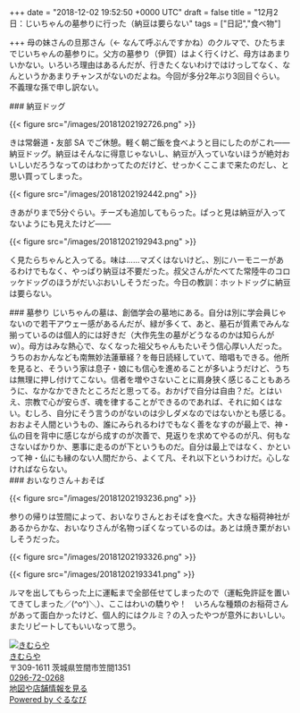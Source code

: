 
+++
date = "2018-12-02 19:52:50 +0000 UTC"
draft = false
title = "12月2日：じいちゃんの墓参りに行った（納豆は要らない"
tags = ["日記","食べ物"]

+++
母の妹さんの旦那さん（← なんて呼ぶんですかね）のクルマで、ひたちまでじいちゃんの墓参りに。父方の墓参り（伊賀）はよく行くけど、母方はあまりいかない。いろいろ理由はあるんだが、行きたくないわけではけっしてなく、なんというかあまりチャンスがないのだよね。今回が多分2年ぶり3回目ぐらい。不義理な孫で申し訳ない。

<div class="section">
    ### 納豆ドッグ
    

{{< figure src="/images/20181202192726.png"  >}}

きは常磐道・友部 SA でご休憩。軽く朝ご飯を食べようと目にしたのがこれ――納豆ドッグ。納豆はそんなに得意じゃないし、納豆が入っていないほうが絶対おいしいだろうなってのはわかってたのだけど、せっかくここまで来たのだし、と思い買ってしまった。

{{< figure src="/images/20181202192442.png"  >}}

きあがりまで5分ぐらい。チーズも追加してもらった。ぱっと見は納豆が入ってないようにも見えたけど――

{{< figure src="/images/20181202192943.png"  >}}

く見たらちゃんと入ってる。味は……マズくはないけど。、別にハーモニーがあるわけでもなく、やっぱり納豆は不要だった。叔父さんがたべてた常陸牛のコロッケドッグのほうがだいぶおいしそうだった。今日の教訓：ホットドッグに納豆は要らない。

</div>
<div class="section">
    ### 墓参り
    じいちゃんの墓は、創価学会の墓地にある。自分は別に学会員じゃないので若干アウェー感があるんだが、緑が多くて、あと、墓石が質素でみんな揃っているのは個人的には好きだ（大作先生の墓がどうなるのかは知らんがｗ）。母方はみな熱心で、なくなった祖父ちゃんもたいそう信心厚い人だった。うちのおかんなども南無妙法蓮華経？を毎日読経していて、暗唱もできる。他所を見ると、そういう家は息子・娘にも信心を進めることが多いようだけど、うちは無理に押し付けてこない。信者を増やさないことに肩身狭く感じることもあろうに、なかなかできたところだと思ってる。おかげで自分は自由？だ。とはいえ、宗教で心が安らぎ、魂を律することができるのであれば、それに如くはない。むしろ、自分にそう言うのがないのは少しダメなのではないかとも感じる。おおよそ人間というもの、誰にみられるわけでもなく善をなすのが最上で、神・仏の目を背中に感じながら成すのが次善で、見返りを求めてやるのが凡、何もなさないばかりか、悪事に走るのが下というものだ。自分は最上ではなく、かといって神・仏にも縁のない人間だから、よくて凡、それ以下というわけだ。心しなければならない。

</div>
<div class="section">
    ### おいなりさん＋おそば
    

{{< figure src="/images/20181202193236.png"  >}}

参りの帰りは笠間によって、おいなりさんとおそばを食べた。大きな稲荷神社があるからかな、おいなりさんが名物っぽくなっているのは。あとは焼き栗がおいしそうだった。

{{< figure src="/images/20181202193326.png"  >}}

{{< figure src="/images/20181202193341.png"  >}}

ルマを出してもらった上に運転まで全部任せてしまったので（運転免許証を置いてきてしまった／(^o^)＼）、ここはわいの驕りや！　いろんな種類のお稲荷さんがあって面白かったけど、個人的にはクルミ？の入ったやつが意外においしい。またリピートしてもいいなって思う。<div class="hatena-gnavi-embed mceNonEditable" data-gnavi-embed=""><div class="gnavi-embed-thumbnail-container"><div class="gnavi-embed-thumbnail"><a href="https://r.gnavi.co.jp/fbyrspwz0000/#basicInfo"><img src="https://cdn.blog.st-hatena.com/images/blogs/embed/gnavi/no-image.png" alt="きむらや"/></a></div></div><div class="gnavi-embed-detail"><div class="gnavi-embed-restaurant-information"><div class="gnavi-embed-title"><a href="https://r.gnavi.co.jp/fbyrspwz0000/#basicInfo">きむらや</a></div><div class="gnavi-embed-address">〒309-1611 茨城県笠間市笠間1351 </div><div class="gnavi-embed-tel"><a href="tel:0296-72-0268">0296-72-0268</a></div><div class="gnavi-embed-link"><a href="https://r.gnavi.co.jp/fbyrspwz0000/#basicInfo">地図や店舗情報を見る</a></div></div><div class="gnavi-embed-footer"><a href="https://www.gnavi.co.jp/">Powered by ぐるなび</a></div></div></div><script type="application/ld+json">[{"@context":"http://schema.org","@id":"https://r.gnavi.co.jp/fbyrspwz0000/","@type":"LocalBusiness","address":{"@type":"PostalAddress","addressCountry":"JP","addressLocality":"\u7b20\u9593\u5e02","addressRegion":"\u8328\u57ce\u770c","postalCode":"309-1611","streetAddress":"\u7b20\u95931351"},"image":"https://cdn.blog.st-hatena.com/images/blogs/embed/gnavi/no-image.png","name":"\u304d\u3080\u3089\u3084","telephone":"0296-72-0268"},{"@context":"http://schema.org","@id":"https://r.gnavi.co.jp/fbyrspwz0000/","@type":"Restaurant","address":{"@type":"PostalAddress","addressCountry":"JP","addressLocality":"\u7b20\u9593\u5e02","addressRegion":"\u8328\u57ce\u770c","postalCode":"309-1611","streetAddress":"\u7b20\u95931351"},"image":"https://cdn.blog.st-hatena.com/images/blogs/embed/gnavi/no-image.png","name":"\u304d\u3080\u3089\u3084","telephone":"0296-72-0268"}]</script>

</div>

